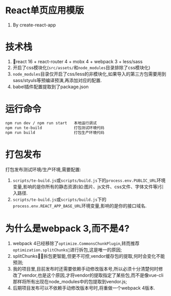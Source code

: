 # React单页应用模版
1. By create-react-app

# 技术栈
1. react 16 + react-router 4 + mobx 4 + webpack 3 + less/sass
2. 开启了css模块化(`src/assets/`和`node_modules`目录排除了css模块化)
3. `node_modules`目录仅开启了css/less的非模块化,如果导入的第三方包需要用到sass/styuls等预编译预演,再添加对应的配置.
4. babel插件配置提取到了package.json

# 运行命令
```sh
npm run dev / npm run start   本地运行调试
npm run te-build              打包测试环境代码
npm run build                 打包生产环境代码
```

# 打包发布
打包发布测试环境/生产环境,需要配置:
  1. `scripts/te-build.js`或`scripts/build.js`下的`process.env.PUBLIC_URL`环境变量,影响的是你所有的静态资源(如:图片、js文件、css文件、字体文件等)引入路径.
  2. `scripts/te-build.js`或`scripts/build.js`下的`process.env.REACT_APP_BASE_URL`环境变量,影响的是你的接口域名.

# 为什么是webpack 3,而不是4?
1. webpack 4已经移除了`optimize.CommonsChunkPlugin`,转而推荐`optimization.splitChunks`进行拆包,这是唯一的原因;
2. splitChunks拆包更智能,但更不可控,vendor缓存包的提取,何时会变化不能预测;
3. 我的项目里,目前发布时还需要依赖手动修改版本号,所以必须十分清楚何时修改了vendor,也是这个原因,才将vendor的提取指定了某些包,而不是像vue-cli那样将所有出现在node_modules中的包提取到vendor.js;
4. 后期项目发布可以不依赖手动修改版本号时,将重做一个webpack 4版本.